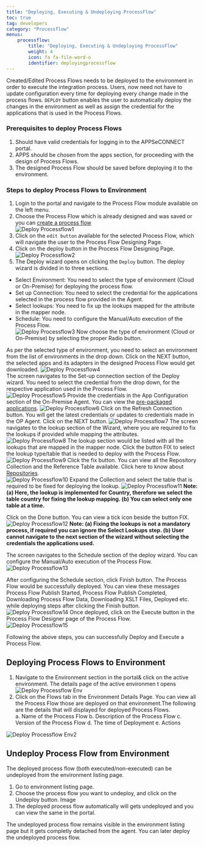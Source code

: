```yaml
---
title: "Deploying, Executing & Undeploying ProcessFlow"
toc: true
tag: developers
category: "Processflow"
menus: 
    processflow:
        title: "Deploying, Executing & Undeploying ProcessFlow"
        weight: 4
        icon: fa fa-file-word-o
        identifier: deployingprocessflow
---
```



Created/Edited Process Flows needs to be deployed to the environment in order to execute the integration process. 
Users, now need not have to update configuration every time for deploying every change made in the process flows. 
`DEPLOY` button enables the user to automatically deploy the changes in the environment as well as assign the 
credential for the applications that is used in the Process Flows.

### Prerequisites to deploy Process Flows

1.	Should have valid credentials for logging in to the APPSeCONNECT portal.
2.	APPS should be chosen from the apps section, for proceeding with the design of Process Flows.
3.	The designed Process Flow should be saved before deploying it to the environment.

### Steps to deploy Process Flows to Environment
1.	Login to the portal and navigate to the Process Flow module available on the left menu.  
2.  Choose the Process Flow which is already designed and was saved or you can [create a process flow](/processflow/creating-and-designing-processflow/)   
![Deploy Processflow1](../../staticfiles/processflow/media/deploy-processflow1.png)   
3.  Click on the `edit button` available for the selected Process Flow, which will navigate the user to the 
    Process Flow Designing Page.  
4.	Click on the deploy button in the Process Flow Designing Page.
 ![Deploy Processflow2](../../staticfiles/processflow/media/deploy-processflow2.png)  
5. The Deploy wizard opens on clicking the `Deploy` button. The deploy wizard is divided in to three sections.

* Select Environment: You need to select the type of environment (Cloud or On-Premise) for deploying the process flow.
* Set up Connection: You need to select the credential for the applications selected in the process flow provided in the Agent.
* Select lookups: You need to fix up the lookups mapped for the attribute in the mapper node.
* Schedule: You need to configure the Manual/Auto execution of the Process Flow.  
![Deploy Processflow3](../../staticfiles/processflow/media/deploy-processflow3.png) 
Now choose the type of environment (Cloud or On-Premise) by selecting the proper Radio button.  

As per the selected type of environment, you need to select an environment from the list of environments in the drop down. 
Click on the NEXT button, the selected apps and its adapters in the designed Process Flow would get downloaded.
![Deploy Processflow4](../../staticfiles/processflow/media/deploy-processflow4.png)   
The screen navigates to the Set-up connection section of the Deploy wizard. You need to select the credential from the drop down, for the respective application used in the Process Flow.   
 ![Deploy Processflow5](../../staticfiles/processflow/media/deploy-processflow5.png)
Provide the credentials in the App Configuration section of the On-Premise Agent. You can view the [pre-packaged applications](/connectors/Overview-of-Connectors/).
![Deploy Processflow6](../../staticfiles/processflow/media/deploy-processflow6.png)
Click on the Refresh Connection button. You will get the latest credentials or updates to credentials made in the OP Agent. Click on the NEXT button.
![Deploy Processflow7](../../staticfiles/processflow/media/deploy-processflow7.png)
The screen navigates to the lookup section of the Wizard, where you are required to fix the lookups if provided while mapping the attributes.
![Deploy Processflow8](../../staticfiles/processflow/media/deploy-processflow8.png)
The lookup section would be listed with all the lookups that are mapped in the mapper node. Click the button FIX to select the lookup type/table that is needed to deploy with the Process Flow.
![Deploy Processflow9](../../staticfiles/processflow/media/deploy-processflow9.png)
Click the fix button. You can view all the Repository Collection and the Reference Table available. Click here to know about [Repositories]().    
![Deploy Processflow10](../../staticfiles/processflow/media/deploy-processflow10.png)
Expand the Collection and select the table that is required to be fixed for deploying the lookup.
![Deploy Processflow11](../../staticfiles/processflow/media/deploy-processflow11.png)
**Note: (a) Here, the lookup is implemented for Country, therefore we select the table country for fixing the lookup mapping.
        (b) You can select only one table at a time.**

 Click on the Done button. You can view a tick icon beside the button FIX. 
![Deploy Processflow12](../../staticfiles/processflow/media/deploy-processflow12.png)
**Note: (a) Fixing the lookups is not a mandatory process, if required you can ignore the Select Lookups step.
        (b) User cannot navigate to the next section of the wizard without selecting the credentials the applications used.**  

The screen navigates to the Schedule section of the deploy wizard. You can configure the Manual/Auto 
execution of the Process Flow. 
![Deploy Processflow13](../../staticfiles/processflow/media/deploy-processflow13.png)

After configuring the Schedule section, click Finish button. The Process Flow would be successfully 
deployed. You can view these messages Process Flow Publish Started, Process Flow Publish Completed, 
Downloading Process Flow Data, Downloading XSLT Files, Deployed etc. while deploying steps after 
clicking the Finish button.  
![Deploy Processflow14](../../staticfiles/processflow/media/deploy-processflow14.png)
Once deployed, click on the Execute button in the Process Flow Designer page of the Process Flow.  
![Deploy Processflow15](../../staticfiles/processflow/media/deploy-processflow15.png)

Following the above steps, you can successfully Deploy and Execute a Process Flow.

## Deploying Process Flows to Environment

1.	Navigate to the Environment section in the portal& click on the active environment. The details page of the active environmen  t opens
![Deploy Processflow Env](../../staticfiles/processflow/media/deploy-processflow-env.png)  
2.	Click on the Flows tab in the Environment Details Page. You can view all the Process Flow those are deployed on that environment.The following are the details that will displayed for deployed Process Flows.  
a.	Name of the Process Flow
b.	Description of the Process Flow
c.	Version of the Process Flow
d.	The time of Deployment
e.	Actions  

![Deploy Processflow Env2](../../staticfiles/processflow/media/deploy-processflow-env2.png) 

## Undeploy Process Flow from Environment

The deployed process flow (both executed/non-executed) can be undeployed from the environment
listing page. 

1. Go to environment listing page.
2. Choose the process flow you want to undeploy, and click on the Undeploy button.
Image  
3. The deployed process flow automatically will gets undeployed and you can view the same in the 
portal.

The undeployed process flow remains visible in the environment listing page but it gets completly
detached from the agent. You can later deploy the undeployed process flow.




